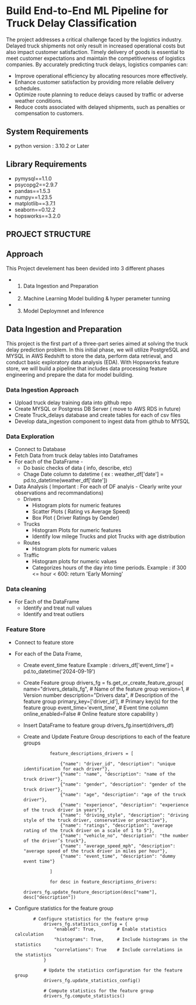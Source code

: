 # **Build End-to-End ML Pipeline for Truck Delay Classification**
The project addresses a critical challenge faced by the logistics industry. Delayed truck shipments not only result in increased operational costs but also impact customer satisfaction. Timely delivery of goods is essential to meet customer expectations and maintain the competitiveness of logistics companies.
By accurately predicting truck delays, logistics companies can:
* Improve operational efficiency by allocating resources more effectively.
* Enhance customer satisfaction by providing more reliable delivery schedules.
* Optimize route planning to reduce delays caused by traffic or adverse weather conditions.
* Reduce costs associated with delayed shipments, such as penalties or compensation to customers.

## System Requirements

* python version : 3.10.2 or Later

## Library Requirements

* pymysql==1.1.0
* psycopg2==2.9.7
* pandas==1.5.3
* numpy==1.23.5
* matplotlib==3.7.1
* seaborn==0.12.2
* hopsworks==3.2.0

## PROJECT STRUCTURE

   ## **Approach**

  This Project develement has been devided into 3 different phases

  * 1. Data Ingestion and Preparation
  * 2. Machine Learning Model building & hyper perameter tunning 
  * 3. Model Deploymnet and Inference


## **Data Ingestion and Preparation**

  This project is the first part of a three-part series aimed at solving the truck delay prediction problem. In this initial phase, we will utilize PostgreSQL and MYSQL in AWS Redshift to store the data, perform data retrieval, and conduct basic exploratory data analysis (EDA). With Hopsworks feature store, we will build a pipeline that includes data processing feature engineering and prepare the data for model building.

### Data Ingestion Approach
 
* Upload truck delay training data into github repo
* Create MYSQL or Postgress DB Server ( move to AWS RDS in future)
* Create Truck_delays database and create tables for each of csv files
* Develop data_ingestion component to ingest data from github to MYSQL

### Data Exploration 

* Connect to Database
* Fetch Data from truck delay tables into Dataframes
* For each of the DataFrame -
  - Do basic checks of data ( info, describe, etc)
  - Chage Date column to datetime  ( ex : weather_df['date'] = pd.to_datetime(weather_df['date'])
* Data Analysis ( Important : For each of DF analyis - Clearly write your observations and recommandations)
  - Drivers
      * Histogram plots for numeric features
      * Scatter Plots ( Rating vs Average Speed)
      * Box Plot ( Driver Ratings by Gender)
  - Trucks
      * Histogram Plots for numeric features
      * Identify low milege Trucks and plot Trucks with age distribution
  - Routes
    * Histogram plots for numeric values
  - Traffic
    * Histogram plots for numeric values
    * Categorizes hours of the day into time periods.
      Example :
                if 300 <= hour < 600:
                       return 'Early Morning'

### Data cleaning

* For Each of the DataFrame
   - Identify and treat null values
   - Identify and treat outliers

### Feature Store

* Connect to feature store
* For each of the Data Frame,

  - Create event_time feature
      Example : drivers_df['event_time'] = pd.to_datetime('2024-09-19')
  - Create Feature group
      drivers_fg = fs.get_or_create_feature_group(
          name="drivers_details_fg",                # Name of the feature group
          version=1,                                # Version number
          description="Drivers data",               # Description of the feature group
          primary_key=['driver_id'],                # Primary key(s) for the feature group
          event_time='event_time',                  # Event time column
          online_enabled=False                      # Online feature store capability
      )
  - Insert DataFrame to feature group
      drivers_fg.insert(drivers_df)
    
  - Create and Update Feature Group descriptions to each of the feature groups   
      
     
                  feature_descriptions_drivers = [
                  
                      {"name": "driver_id", "description": "unique identification for each driver"},
                      {"name": "name", "description": "name of the truck driver"},
                      {"name": "gender", "description": "gender of the truck driver"},
                      {"name": "age", "description": "age of the truck driver"},
                      {"name": "experience", "description": "experience of the truck driver in years"},
                      {"name": "driving_style", "description": "driving style of the truck driver, conservative or proactive"},
                      {"name": "ratings", "description": "average rating of the truck driver on a scale of 1 to 5"},
                      {"name": "vehicle_no", "description": "the number of the driver’s truck"},
                      {"name": "average_speed_mph", "description": "average speed of the truck driver in miles per hour"},
                      {"name": "event_time", "description": "dummy event time"}
                  
                  ]

                  for desc in feature_descriptions_drivers:
                      drivers_fg.update_feature_description(desc["name"], desc["description"])
                      

 - Configure statistics for the feature group

              # Configure statistics for the feature group
                  drivers_fg.statistics_config = {
                      "enabled": True,        # Enable statistics calculation
                      "histograms": True,     # Include histograms in the statistics
                      "correlations": True    # Include correlations in the statistics
                  }
                  
                  # Update the statistics configuration for the feature group
                  drivers_fg.update_statistics_config()
                  
                  # Compute statistics for the feature group
                  drivers_fg.compute_statistics()


  
